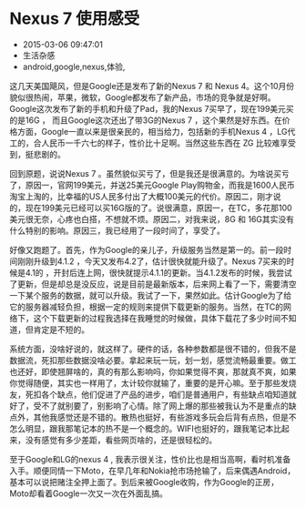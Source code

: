 # Nexus 7 使用感受
- 2015-03-06 09:47:01
- 生活杂感
- android,google,nexus,体验,

<!--markdown-->这几天美国飓风，但是Google还是发布了新的Nexus 7 和 Nexus 4。这个10月份貌似很热闹，苹果，微软，Google都发布了新产品，市场的竞争就是好啊。Google这次发布了新的手机和升级了Pad，我的Nexus 7买早了，现在199美元买的是16G ， 而且Google这次还出了带3G的Nexus 7 ，这个果然是好东西。在价格方面，Google一直以来是很亲民的，相当给力，包括新的手机Nexus 4 ，LG代工的，合人民币一千六七的样子，性价比十足啊。当然这些东西在 ZG 比较难享受到，挺悲剧的。


<!--more-->


回到原题，说说Nexus 7 。虽然貌似买亏了，但是我还是很满意的。为啥说买亏了，原因一，官网199美元，并送25美元Google Play购物金，而我是1600人民币淘宝上淘的，比幸福的US人民多付出了大概100美元的代价。原因二，刚才说的，现在199美元已经可以买16G版的了。说很满意，原因一，在TC，多花那100美元很无奈，心疼也白搭，不想就不烦。原因二，对我来说，8G 和 16G其实没有什么特别的影响。原因三，我已经用了一段时间了，享受了。

好像又跑题了。首先，作为Google的亲儿子，升级服务当然是第一的。前一段时间刚刚升级到4.1.2 ，今天又发布4.2了，估计很快就能升级了。Nexus 7买来的时候是4.1的 ，开封后连上网，很快就提示4.1.1的更新。当4.1.2发布的时候，我尝试了更新，但是却总是没反应，说是目前是最新版本，后来网上看了一下，需要清空一下某个服务的数据，就可以升级。我试了一下，果然如此。估计Google为了给它的服务器减轻负担，根据一定的规则来提供下载更新的服务。当然，在TC的网络下，这个下载更新的过程我选择在我睡觉的时候做，具体下载花了多少时间不知道，但肯定是不短的。

系统方面，没啥好说的，就这样了。硬件的话，各种参数都是很不错的，但我不是数据流，死扣那些数据没啥必要。拿起来玩一玩，划一划，感觉流畅最重要。做工也还好，即使翘屏啥的，真的有那么影响吗，你如果觉得不爽，那就真不爽，如果你觉得随便，其实也一样用了，太计较你就输了，重要的是开心嘛。至于那些发烧友，死扣各个缺点，他们促进了产品的进步，咱们是普通用户，有些缺点咱知道就好了，受不了就别要了，别影响了心情。除了网上爆的那些被我认为不是重点的缺点外，其他我感觉还是不错的。散热也挺好，有些游戏多玩会后背有点热，但是不怎么明显，跟我那笔记本的热不是一个概念的。WIFI也挺好的，跟我笔记本比起来，没有感觉有多少差距，看些网页啥的，还是很轻松的。

至于Google和LG的nexus 4 , 我表示很关注，性价比也是相当高啊，看时机准备入手。顺便同情一下Moto，在早几年和Nokia抢市场抢输了，后来偶遇Android，基本可以说把赌注全押上面了。到后来被Google收购，作为Google的正房，Moto却看着Google一次又一次在外面乱搞。